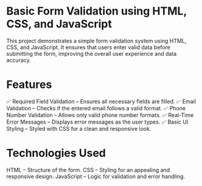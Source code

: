 # Basic Form Validation using HTML, CSS, and JavaScript
This project demonstrates a simple form validation system using HTML, CSS, and JavaScript. It ensures that users enter valid data before submitting the form, improving the overall user experience and data accuracy.

# Features
✅ Required Field Validation – Ensures all necessary fields are filled.
✅ Email Validation – Checks if the entered email follows a valid format.
✅ Phone Number Validation – Allows only valid phone number formats.
✅ Real-Time Error Messages – Displays error messages as the user types.
✅ Basic UI Styling – Styled with CSS for a clean and responsive look.

# Technologies Used
HTML – Structure of the form.
CSS – Styling for an appealing and responsive design.
JavaScript – Logic for validation and error handling.

